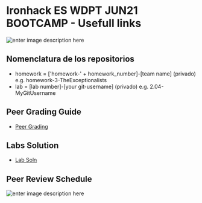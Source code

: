 # Ironhack ES WDPT JUN21 BOOTCAMP - Usefull links

![enter image description here](https://avatars.githubusercontent.com/u/54281267?s=280&v=4)

## Nomenclatura de los repositorios
- homework = ['homework-' + homework_number]-[team name] (privado) e.g. homework-3-TheExceptionalists
- lab = [lab number]-[your git-username] (privado) e.g. 2.04-MyGitUsername

## Peer Grading Guide
- [Peer Grading](https://github.com/shubham0794x/peer_grading_guide)  

## Labs Solution
- [Lab Soln](https://docs.google.com/spreadsheets/d/1QX0LMm7savIvT5MndbUOI-xFHNdi3OWZt8GkI0HfCTM/edit#gid=0)  

## Peer Review Schedule
![enter image description here](https://i.ibb.co/ZMNXF8y/assignements.png)

